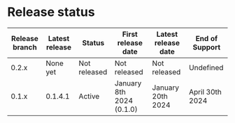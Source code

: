 # Release status

| Release branch | Latest release | Status       | First release date       | Latest release date | End of Support |
| -------------- | -------------- | ------------ | ------------------------ | ------------------- | -------------- |
| 0.2.x          | None yet       | Not released | Not released             | Not released        | Undefined      |
| 0.1.x          | 0.1.4.1          | Active       | January 8th 2024 (0.1.0) | January 20th 2024   | April 30th 2024 |

